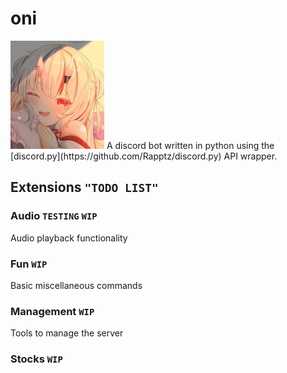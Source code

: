 # oni

<img src="images/oni.png" alt="oni" width="150"/>
A discord bot written in python using the [discord.py](https://github.com/Rapptz/discord.py) API wrapper.

## Extensions ``"TODO LIST"``
### Audio ``TESTING`` ``WIP``
Audio playback functionality
### Fun ``WIP``
Basic miscellaneous commands
### Management ``WIP``
Tools to manage the server
### Stocks ``WIP``